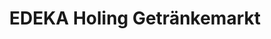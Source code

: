 ---
title: "EDEKA Holing Getränkemarkt"
url: /cuxhaven/edeka-holing-getraenkemarkt/
shop: Getränke
---